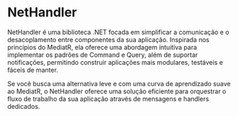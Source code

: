 # NetHandler

NetHandler é uma biblioteca .NET focada em simplificar a comunicação e o desacoplamento entre componentes da sua aplicação. Inspirada nos princípios do MediatR, ela oferece uma abordagem intuitiva para implementar os padrões de Command e Query, além de suportar notificações, permitindo construir aplicações mais modulares, testáveis e fáceis de manter.

Se você busca uma alternativa leve e com uma curva de aprendizado suave ao MediatR, o NetHandler oferece uma solução eficiente para orquestrar o fluxo de trabalho da sua aplicação através de mensagens e handlers dedicados.
